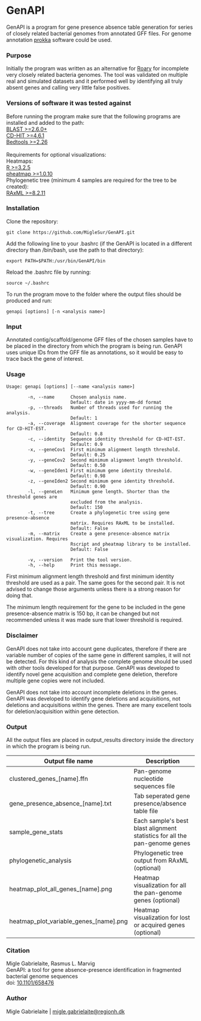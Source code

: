 # GenAPI

GenAPI is a program for gene presence absence table generation for series of closely related bacterial genomes from annotated GFF files. For genome annotation [prokka](https://github.com/tseemann/prokka) software could be used.

### Purpose

Initially the program was written as an alternative for [Roary](http://sanger-pathogens.github.io/Roary/) for incomplete very closely related bacteria genomes. The tool was validated on multiple real and simulated datasets and it performed well by identifying all truly absent genes and calling very little false positives.

### Versions of software it was tested against

Before running the program make sure that the following programs are installed and added to the path: <br/>
[BLAST >=2.6.0+](https://blast.ncbi.nlm.nih.gov/Blast.cgi?CMD=Web&PAGE_TYPE=BlastDocs&DOC_TYPE=Download) <br/>
[CD-HIT >=4.6.1](http://weizhongli-lab.org/cd-hit/) <br/>
[Bedtools >=2.26](http://bedtools.readthedocs.io/en/latest/) <br/>
<br/>
Requirements for optional visualizations: <br/>
Heatmaps: <br/>
[R >=3.2.5](https://www.r-project.org/) <br/>
[pheatmap >=1.0.10](https://cran.r-project.org/web/packages/pheatmap/pheatmap.pdf) <br/>
Phylogenetic tree (minimum 4 samples are required for the tree to be created): <br/>
[RAxML >=8.2.11](https://sco.h-its.org/exelixis/web/software/raxml/index.html) <br/>

### Installation

Clone the repository:
```shell
git clone https://github.com/MigleSur/GenAPI.git
```

Add the following line to your .bashrc (if the GenAPI is located in a different directory than /bin/bash, use the path to that directory):
```shell
export PATH=$PATH:/usr/bin/GenAPI/bin
```

Reload the .bashrc file by running:
```shell
source ~/.bashrc
```

To run the program move to the folder where the output files should be produced and run:
```
genapi [options] [-n <analysis name>]
```

### Input

Annotated contig/scaffold/genome GFF files of the chosen samples have to be placed in the directory from which the program is being run. GenAPI uses unique IDs from the GFF file as annotations, so it would be easy to trace back the gene of interest. 

### Usage

```
Usage: genapi [options] [--name <analysis name>]

        -n, --name      Chosen analysis name.
                        Default: date in yyyy-mm-dd format
        -p, --threads   Number of threads used for running the analysis.
                        Default: 1
        -a, --coverage  Alignment coverage for the shorter sequence for CD-HIT-EST.
                        Default: 0.8
        -c, --identity  Sequence identity threshold for CD-HIT-EST.
                        Default: 0.9
        -x, --geneCov1  First minimum alignment length threshold.
                        Default: 0.25
        -y, --geneCov2  Second minimum alignment length threshold.
                        Default: 0.50
        -w, --geneIden1 First minimum gene identity threshold.
                        Default: 0.98
        -z, --geneIden2 Second minimum gene identity threshold.
                        Default: 0.90
        -l, --geneLen   Minimum gene length. Shorter than the threshold genes are
                        excluded from the analysis.
                        Default: 150
        -t, --tree      Create a phylogenetic tree using gene presence-absence
                        matrix. Requires RAxML to be installed.
                        Default: False
        -m, --matrix    Create a gene presence-absence matrix visualization. Requires
                        Rscript and pheatmap library to be installed.
                        Default: False
        
        -v, --version   Print the tool version.
        -h, --help      Print this message.
```
First minimum alignment length threshold and first minimum identity threshold are used as a pair. The same goes for the second pair. It is not advised to change those arguments unless there is a strong reason for doing that.

The minimum length requirement for the gene to be included in the gene presence-absence matrix is 150 bp, it can be changed but not recommended unless it was made sure that lower threshold is required.

### Disclaimer

GenAPI does not take into account gene duplicates, therefore if there are variable number of copies of the same gene in different samples, it will not be detected. For this kind of analysis the complete genome should be used with other tools developed for that purpose. GenAPI was developed to identify novel gene acquisition and complete gene deletion, therefore multiple gene copies were not included.

GenAPI does not take into account incomplete deletions in the genes. GenAPI was developed to identify gene deletions and acquisitions, not deletions and acquisitions within the genes. There are many excellent tools for deletion/acquisition within gene detection.

### Output

All the output files are placed in output_results directory inside the directory in which the program is being run. <br/>

Output file name | Description
------------ | -------------
clustered_genes_[name].ffn | Pan-genome nucleotide sequences file
gene_presence_absence_[name].txt | Tab seperated gene presence/absence table file
sample_gene_stats | Each sample's best blast alignment statistics for all the pan-genome genes
phylogenetic_analysis | Phylogenetic tree output from RAxML (optional)
heatmap_plot_all_genes_[name].png | Heatmap visualization for all the pan-genome genes (optional)
heatmap_plot_variable_genes_[name].png | Heatmap visualization for lost or acquired genes (optional)

### Citation

Migle Gabrielaite, Rasmus L. Marvig <br/>
GenAPI: a tool for gene absence-presence identification in fragmented bacterial genome sequences <br/>
doi: [10.1101/658476](https://www.biorxiv.org/content/10.1101/658476v1)

### Author

Migle Gabrielaite | migle.gabrielaite@regionh.dk

